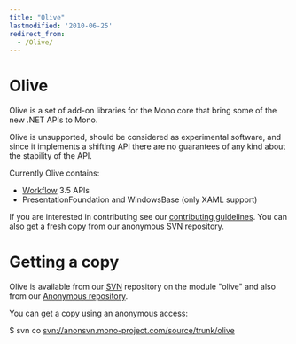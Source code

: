 ```yaml
---
title: "Olive"
lastmodified: '2010-06-25'
redirect_from:
  - /Olive/
---
```


Olive
=====

Olive is a set of add-on libraries for the Mono core that bring some of the new .NET APIs to Mono.

Olive is unsupported, should be considered as experimental software, and since it implements a shifting API there are no guarantees of any kind about the stability of the API.

Currently Olive contains:

-   [Workflow](/Workflow) 3.5 APIs
-   PresentationFoundation and WindowsBase (only XAML support)

If you are interested in contributing see our [contributing guidelines](/Contributing). You can also get a fresh copy from our anonymous SVN repository.

Getting a copy
==============

Olive is available from our [SVN](/SourceCodeRepository) repository on the module "olive" and also from our [Anonymous repository](/SourceCodeRepository).

You can get a copy using an anonymous access:

\$ svn co [svn://anonsvn.mono-project.com/source/trunk/olive](svn://anonsvn.mono-project.com/source/trunk/olive)
